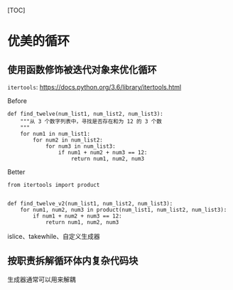 [TOC]
# 优美的循环

## 使用函数修饰被迭代对象来优化循环

`itertools`: https://docs.python.org/3.6/library/itertools.html

Before
```
def find_twelve(num_list1, num_list2, num_list3):
    """从 3 个数字列表中，寻找是否存在和为 12 的 3 个数
    """
    for num1 in num_list1:
        for num2 in num_list2:
            for num3 in num_list3:
                if num1 + num2 + num3 == 12:
                    return num1, num2, num3
```
Better
```
from itertools import product


def find_twelve_v2(num_list1, num_list2, num_list3):
    for num1, num2, num3 in product(num_list1, num_list2, num_list3):
        if num1 + num2 + num3 == 12:
            return num1, num2, num3
```

islice、takewhile、自定义生成器

## 按职责拆解循环体内复杂代码块

生成器通常可以用来解耦